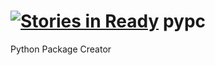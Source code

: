 [![Stories in Ready](https://badge.waffle.io/mekarpeles/gypy.png?label=ready)](https://waffle.io/mekarpeles/gypy)
pypc
====

Python Package Creator
